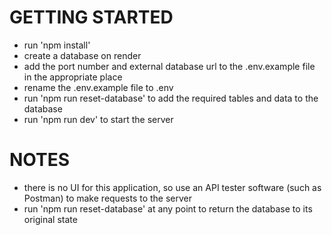 # GETTING STARTED 

- run 'npm install'
- create a database on render
- add the port number and external database url to the .env.example file in the appropriate place
- rename the .env.example file to .env
- run 'npm run reset-database' to add the required tables and data to the database
- run 'npm run dev' to start the server

# NOTES
- there is no UI for this application, so use an API tester software (such as Postman) to make requests to the server
- run 'npm run reset-database' at any point to return the database to its original state